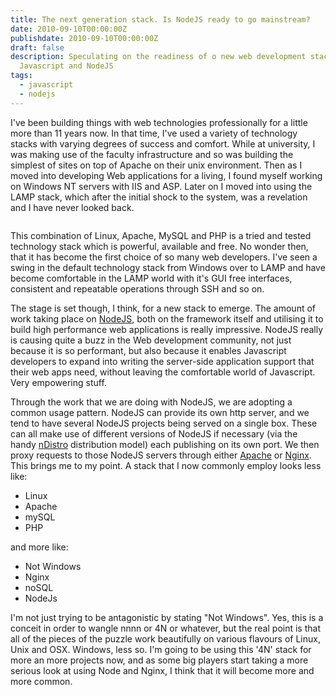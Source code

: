 ```yaml
---
title: The next generation stack. Is NodeJS ready to go mainstream?
date: 2010-09-10T00:00:00Z
publishdate: 2010-09-10T00:00:00Z
draft: false
description: Speculating on the readiness of o new web development stack based on
  Javascript and NodeJS
tags:
  - javascript
  - nodejs
---
```


I've been building things with web technologies professionally for a little more than 11 years now. In that time, I've used a variety of technology stacks with varying degrees of success and comfort.  While at university, I was making use of the faculty infrastructure and so was building the simplest of sites on top of Apache on their unix environment. Then as I moved into developing Web applications for a living, I found myself working on Windows NT servers with IIS and ASP. Later on I moved into using the LAMP stack, which after the initial shock to the system, was a revelation and I have never looked back.

<img src="/images/the-next-generation-stack-is-nodejs-ready-to.png" alt="">




<p>This combination of Linux, Apache, MySQL and PHP is a tried and tested technology stack which is powerful, available and free.  No wonder then, that it has become the first choice of so many web developers.  I've seen a swing in the default technology stack from Windows over to LAMP and have become comfortable in the LAMP world with it's GUI free interfaces, consistent and repeatable operations through SSH and so on.</p>
<p>The stage is set though, I think, for a new stack to emerge.  The amount of work taking place on <a href="http://nodejs.org" title="NodeJS">NodeJS</a>, both on the framework itself and utilising it to build high performance web applications is really impressive.  NodeJS really is causing quite a buzz in the Web development community, not just because it is so performant, but also because it enables Javascript developers to expand into writing the server-side application support that their web apps need, without leaving the comfortable world of Javascript. Very empowering stuff.</p>
<p>Through the work that we are doing with NodeJS, we are adopting a common usage pattern.  NodeJS can provide its own http server, and we tend to have several NodeJS projects being served on a single box.  These can all make use of different versions of NodeJS if necessary (via the handy <a href="http://github.com/visionmedia/ndistro/" title="nDistro">nDistro</a> distribution model) each publishing on its own port. We then proxy requests to those NodeJS servers through either <a href="http://http.apache.org">Apache</a> or <a href="http://nginx.net">Nginx</a>.  This brings me to my point. A stack that I now commonly employ looks less like:</p>
<ul>
    <li>Linux</li>
    <li>Apache</li>
    <li>mySQL</li>
    <li>PHP</li>
</ul>
<p>and more like:</p>
<ul>
    <li>Not Windows</li>
    <li>Nginx</li>
    <li>noSQL</li>
    <li>NodeJs</li>
</ul>
<p>I'm not just trying to be antagonistic by stating "Not Windows". Yes, this is a conceit in order to wangle nnnn or 4N or whatever, but the real point is that all of the pieces of the puzzle work beautifully on various flavours of Linux, Unix and OSX. Windows, less so.  I'm going to be using this '4N' stack for more an more projects now, and as some big players start taking a more serious look at using Node and Nginx, I think that it will become more and more common.</p>




